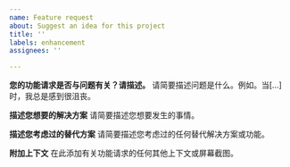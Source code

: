 ```yaml
---
name: Feature request
about: Suggest an idea for this project
title: ''
labels: enhancement
assignees: ''

---
```


**您的功能请求是否与问题有关？请描述。**
请简要描述问题是什么。例如。当[...]时，我总是感到很沮丧。

**描述您想要的解决方案**
请简要描述您想要发生的事情。

**描述您考虑过的替代方案**
请简要描述您考虑过的任何替代解决方案或功能。

**附加上下文**
在此添加有关功能请求的任何其他上下文或屏幕截图。
